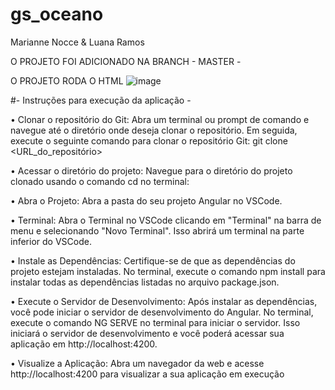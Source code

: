 # gs_oceano
Marianne Nocce &amp; Luana Ramos

O PROJETO FOI ADICIONADO NA BRANCH - MASTER - 

O PROJETO RODA O HTML
![image](https://github.com/manocce/gs_oceano/assets/73118585/35e8fa7a-6762-44c9-9ccf-96521a16dbcf)


#- Instruções para execução da aplicação -

•  Clonar o repositório do Git: Abra um terminal ou prompt de comando e navegue até o diretório onde deseja clonar o repositório. Em seguida, execute o seguinte comando para clonar o repositório Git: git clone <URL_do_repositório>

• Acessar o diretório do projeto: Navegue para o diretório do projeto clonado usando o comando cd no terminal:

•  Abra o Projeto: Abra a pasta do seu projeto Angular no VSCode.

•  Terminal: Abra o Terminal no VSCode clicando em "Terminal" na barra de menu e selecionando "Novo Terminal". Isso abrirá um terminal na parte inferior do VSCode.

•  Instale as Dependências: Certifique-se de que as dependências do projeto estejam instaladas. No terminal, execute o comando npm install para instalar todas as dependências listadas no arquivo package.json.

•  Execute o Servidor de Desenvolvimento: Após instalar as dependências, você pode iniciar o servidor de desenvolvimento do Angular. No terminal, execute o comando NG SERVE no terminal para iniciar o servidor. Isso iniciará o servidor de desenvolvimento e você poderá acessar sua aplicação em http://localhost:4200.

•  Visualize a Aplicação: Abra um navegador da web e acesse http://localhost:4200 para visualizar a sua aplicação em execução
